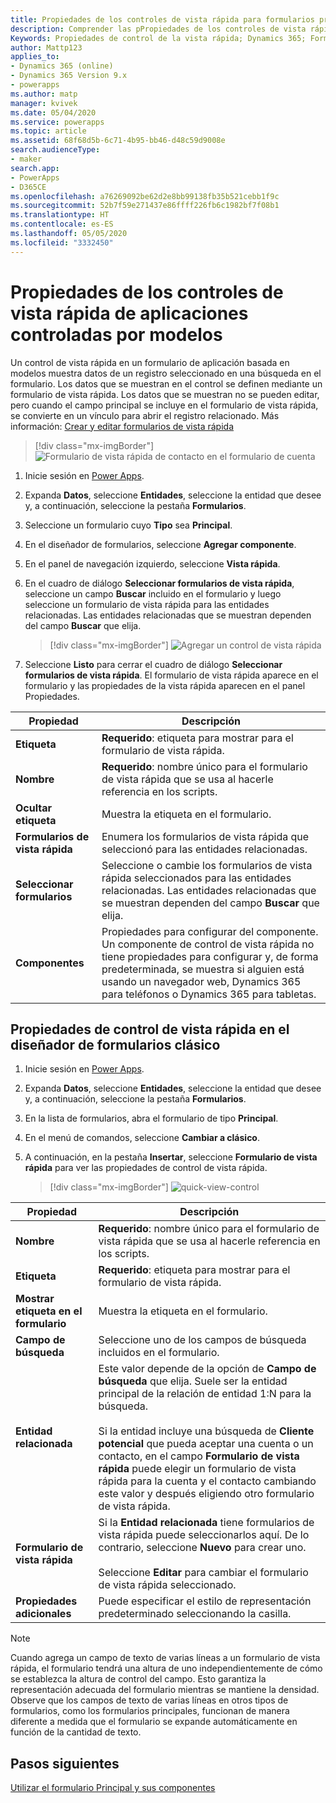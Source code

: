 ```yaml
---
title: Propiedades de los controles de vista rápida para formularios principales de aplicaciones controladas por modelos en Power Apps | MicrosoftDocs
description: Comprender las pPropiedades de los controles de vista rápida para formularios principales
Keywords: Propiedades de control de la vista rápida; Dynamics 365; Formularios principales
author: Mattp123
applies_to:
- Dynamics 365 (online)
- Dynamics 365 Version 9.x
- powerapps
ms.author: matp
manager: kvivek
ms.date: 05/04/2020
ms.service: powerapps
ms.topic: article
ms.assetid: 68f68d5b-6c71-4b95-bb46-d48c59d9008e
search.audienceType:
- maker
search.app:
- PowerApps
- D365CE
ms.openlocfilehash: a76269092be62d2e8bb99138fb35b521cebb1f9c
ms.sourcegitcommit: 52b7f59e271437e86ffff226fb6c1982bf7f08b1
ms.translationtype: HT
ms.contentlocale: es-ES
ms.lasthandoff: 05/05/2020
ms.locfileid: "3332450"
---
```

# <a name="model-driven-app-quick-view-control-properties"></a>Propiedades de los controles de vista rápida de aplicaciones controladas por modelos

Un control de vista rápida en un formulario de aplicación basada en modelos muestra datos de un registro seleccionado en una búsqueda en el formulario. Los datos que se muestran en el control se definen mediante un formulario de vista rápida. Los datos que se muestran no se pueden editar, pero cuando el campo principal se incluye en el formulario de vista rápida, se convierte en un vínculo para abrir el registro relacionado. Más información: [Crear y editar formularios de vista rápida](create-edit-quick-view-forms.md)  

> [!div class="mx-imgBorder"] 
> ![Formulario de vista rápida de contacto en el formulario de cuenta](media/quick-view-form-contact.png "Formulario de vista rápida de contacto en el formulario de cuenta")  

1.  Inicie sesión en [Power Apps](https://make.powerapps.com/?utm_source=padocs&utm_medium=linkinadoc&utm_campaign=referralsfromdoc).  

2.  Expanda **Datos**, seleccione **Entidades**, seleccione la entidad que desee y, a continuación, seleccione la pestaña **Formularios**.  

3.  Seleccione un formulario cuyo **Tipo** sea **Principal**.

4.  En el diseñador de formularios, seleccione **Agregar componente**.

5.  En el panel de navegación izquierdo, seleccione **Vista rápida**.

6.  En el cuadro de diálogo **Seleccionar formularios de vista rápida**, seleccione un campo **Buscar** incluido en el formulario y luego seleccione un formulario de vista rápida para las entidades relacionadas. Las entidades relacionadas que se muestran dependen del campo **Buscar** que elija.  

    > [!div class="mx-imgBorder"] 
    > ![Agregar un control de vista rápida](media/select-quick-view-form.png "Agregar un control de vista rápida a un formulario principal")

7.  Seleccione **Listo** para cerrar el cuadro de diálogo **Seleccionar formularios de vista rápida**. El formulario de vista rápida aparece en el formulario y las propiedades de la vista rápida aparecen en el panel Propiedades.

|Propiedad|Descripción|  
|--------------|-----------------|  
|**Etiqueta**|**Requerido**: etiqueta para mostrar para el formulario de vista rápida.|  
|**Nombre**|**Requerido**: nombre único para el formulario de vista rápida que se usa al hacerle referencia en los scripts.|  
|**Ocultar etiqueta**|Muestra la etiqueta en el formulario.| 
|**Formularios de vista rápida**|Enumera los formularios de vista rápida que seleccionó para las entidades relacionadas. 
|**Seleccionar formularios**|Seleccione o cambie los formularios de vista rápida seleccionados para las entidades relacionadas. Las entidades relacionadas que se muestran dependen del campo **Buscar** que elija.|  
|**Componentes**|Propiedades para configurar del componente. Un componente de control de vista rápida no tiene propiedades para configurar y, de forma predeterminada, se muestra si alguien está usando un navegador web, Dynamics 365 para teléfonos o Dynamics 365 para tabletas.

## <a name="quick-view-control-properties-in-classic-form-designer"></a>Propiedades de control de vista rápida en el diseñador de formularios clásico

1.  Inicie sesión en [Power Apps](https://make.powerapps.com/?utm_source=padocs&utm_medium=linkinadoc&utm_campaign=referralsfromdoc).  

2.  Expanda **Datos**, seleccione **Entidades**, seleccione la entidad que desee y, a continuación, seleccione la pestaña **Formularios**. 

3.  En la lista de formularios, abra el formulario de tipo **Principal**.

4.  En el menú de comandos, seleccione **Cambiar a clásico**.

5.  A continuación, en la pestaña **Insertar**, seleccione **Formulario de vista rápida** para ver las propiedades de control de vista rápida.

    > [!div class="mx-imgBorder"] 
    > ![quick-view-control](media/quick-view-control.png)
  
|Propiedad|Descripción|  
|--------------|-----------------|  
|**Nombre**|**Requerido**: nombre único para el formulario de vista rápida que se usa al hacerle referencia en los scripts.|  
|**Etiqueta**|**Requerido**: etiqueta para mostrar para el formulario de vista rápida.|  
|**Mostrar etiqueta en el formulario**|Muestra la etiqueta en el formulario.|  
|**Campo de búsqueda**|Seleccione uno de los campos de búsqueda incluidos en el formulario.|  
|**Entidad relacionada**|Este valor depende de la opción de **Campo de búsqueda** que elija. Suele ser la entidad principal de la relación de entidad 1:N para la búsqueda.<br /><br /> Si la entidad incluye una búsqueda de **Cliente potencial** que pueda aceptar una cuenta o un contacto, en el campo **Formulario de vista rápida** puede elegir un formulario de vista rápida para la cuenta y el contacto cambiando este valor y después eligiendo otro formulario de vista rápida.|  
|**Formulario de vista rápida**|Si la **Entidad relacionada** tiene formularios de vista rápida puede seleccionarlos aquí. De lo contrario, seleccione **Nuevo** para crear uno.<br /><br /> Seleccione **Editar** para cambiar el formulario de vista rápida seleccionado.|  
|**Propiedades adicionales**|Puede especificar el estilo de representación predeterminado seleccionando la casilla.|

>[!NOTE] 
> Cuando agrega un campo de texto de varias líneas a un formulario de vista rápida, el formulario tendrá una altura de uno independientemente de cómo se establezca la altura de control del campo. Esto garantiza la representación adecuada del formulario mientras se mantiene la densidad. Observe que los campos de texto de varias líneas en otros tipos de formularios, como los formularios principales, funcionan de manera diferente a medida que el formulario se expande automáticamente en función de la cantidad de texto. 


## <a name="next-steps"></a>Pasos siguientes

[Utilizar el formulario Principal y sus componentes](use-main-form-and-components.md)
 

